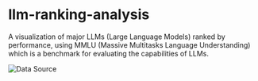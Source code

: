 # llm-ranking-analysis

A visualization of major LLMs (Large Language Models) ranked by performance, using MMLU (Massive Multitasks Language Understanding) which is a benchmark for evaluating the capabilities of LLMs.

![Data Source](https://docs.google.com/spreadsheets/d/1kc262HZSMAWI6FVsh0zJwbB-ooYvzhCHaHcNUiA0_hY/edit?usp=sharing)

